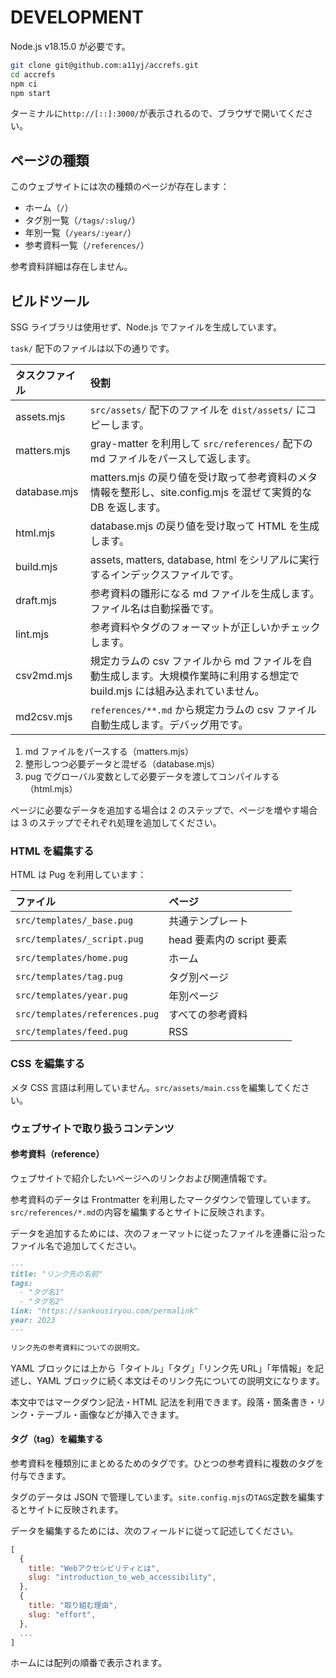 # DEVELOPMENT

Node.js v18.15.0 が必要です。

```bash
git clone git@github.com:a11yj/accrefs.git
cd accrefs
npm ci
npm start
```

ターミナルに`http://[::]:3000/`が表示されるので、ブラウザで開いてください。

## ページの種類

このウェブサイトには次の種類のページが存在します：

- ホーム（`/`）
- タグ別一覧（`/tags/:slug/`）
- 年別一覧（`/years/:year/`）
- 参考資料一覧（`/references/`）

参考資料詳細は存在しません。

## ビルドツール

SSG ライブラリは使用せず、Node.js でファイルを生成しています。

`task/` 配下のファイルは以下の通りです。

| タスクファイル | 役割                                                                                                                         |
| :------------- | :--------------------------------------------------------------------------------------------------------------------------- |
| assets.mjs     | `src/assets/` 配下のファイルを `dist/assets/` にコピーします。                                                               |
| matters.mjs    | gray-matter を利用して `src/references/` 配下の md ファイルをパースして返します。                                            |
| database.mjs   | matters.mjs の戻り値を受け取って参考資料のメタ情報を整形し、site.config.mjs を混ぜて実質的な DB を返します。                 |
| html.mjs       | database.mjs の戻り値を受け取って HTML を生成します。                                                                        |
| build.mjs      | assets, matters, database, html をシリアルに実行するインデックスファイルです。                                               |
| draft.mjs      | 参考資料の雛形になる md ファイルを生成します。ファイル名は自動採番です。                                                     |
| lint.mjs       | 参考資料やタグのフォーマットが正しいかチェックします。                                                                       |
| csv2md.mjs     | 規定カラムの csv ファイルから md ファイルを自動生成します。大規模作業時に利用する想定で build.mjs には組み込まれていません。 |
| md2csv.mjs     | `references/**.md` から規定カラムの csv ファイル自動生成します。デバッグ用です。                                             |

1. md ファイルをパースする（matters.mjs）
2. 整形しつつ必要データと混ぜる（database.mjs）
3. pug でグローバル変数として必要データを渡してコンパイルする（html.mjs）

ページに必要なデータを追加する場合は 2 のステップで、ページを増やす場合は 3 のステップでそれぞれ処理を追加してください。

### HTML を編集する

HTML は Pug を利用しています：

| ファイル                       | ページ                    |
| :----------------------------- | :------------------------ |
| `src/templates/_base.pug`      | 共通テンプレート          |
| `src/templates/_script.pug`    | head 要素内の script 要素 |
| `src/templates/home.pug`       | ホーム                    |
| `src/templates/tag.pug`        | タグ別ページ              |
| `src/templates/year.pug`       | 年別ページ                |
| `src/templates/references.pug` | すべての参考資料          |
| `src/templates/feed.pug`       | RSS                       |

### CSS を編集する

メタ CSS 言語は利用していません。`src/assets/main.css`を編集してください。

### ウェブサイトで取り扱うコンテンツ

#### 参考資料（reference）

ウェブサイトで紹介したいページへのリンクおよび関連情報です。

参考資料のデータは Frontmatter を利用したマークダウンで管理しています。`src/references/*.md`の内容を編集するとサイトに反映されます。

データを追加するためには、次のフォーマットに従ったファイルを連番に沿ったファイル名で追加してください。

```markdown
---
title: "リンク先の名前"
tags:
  - "タグ名1"
  - "タグ名2"
link: "https://sankousiryou.com/permalink"
year: 2023
---

リンク先の参考資料についての説明文。
```

YAML ブロックには上から「タイトル」「タグ」「リンク先 URL」「年情報」を記述し、YAML ブロックに続く本文はそのリンク先についての説明文になります。

本文中ではマークダウン記法・HTML 記法を利用できます。段落・箇条書き・リンク・テーブル・画像などが挿入できます。

#### タグ（tag）を編集する

参考資料を種類別にまとめるためのタグです。ひとつの参考資料に複数のタグを付与できます。

タグのデータは JSON で管理しています。`site.config.mjs`の`TAGS`定数を編集するとサイトに反映されます。

データを編集するためには、次のフィールドに従って記述してください。

```javascript
[
  {
    title: "Webアクセシビリティとは",
    slug: "introduction_to_web_accessibility",
  },
  {
    title: "取り組む理由",
    slug: "effort",
  },
  ...
]
```

ホームには配列の順番で表示されます。
